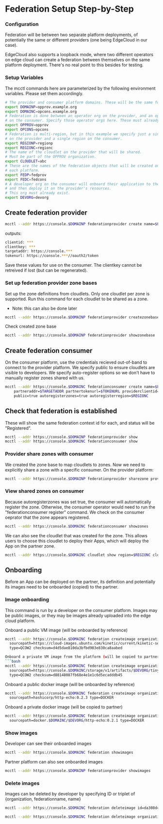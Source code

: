 # Federation Setup Step-by-Step

### Configuration

Federation will be between two separate platform deployments,
of potentially the same or different providers (one being EdgeCloud in our case).

EdgeCloud also supports a loopback mode, where two different operators on
edge cloud can create a federation between themselves on the same platform deployment.
There's no real point to this besides for testing.

### Setup Variables

The mcctl commands here are parameterized by the following environment variables.
Please set them accordingly.

```bash
# The provider and consumer platform domains. These will be the same for loopback mode.
export DOMAINP=opprov.example.org
export DOMAINC=opcons.example.org
# Federation is done between an operator org on the provider, and an operator org
# on the consumer. Specify those operator orgs here. These must already exist.
export OPPROV=opprov
export OPCONS=opcons
# Federation is multi-region, but in this example we specify just a single region
# on the provider and a single region on the consumer.
export REGIONP=regionp
export REGIONC=regionc
# The name of the cloudlet on the provider that will be shared.
# Must be part of the OPPROV organization.
export CLOUDLET=abc
# These are the names of the federation objects that will be created on
# each platform.
export FEDP=fedprov
export FEDC=fedcons
# A developer org on the consumer will onboard their application to the provider
# and then deploy it on the provider's resources.
# This org must already exist.
export DEVORG=devorg
```

## Create federation provider
```bash
mcctl --addr https://console.$DOMAINP federationprovider create name=$FEDP operatorid=$OPPROV regions=$REGIONP
```
outputs:
```bash
clientid: ***
clientkey: ***
targetaddr: https://console.***
tokenurl: https://console.***//oauth2/token
```
Save these values for use on the consumer. The clientkey cannot be retreived if lost (but can be regenerated).

### Set up federation provider zone bases

Set up the zone definitions from cloudlets. Only one cloudlet per zone is supported.
Run this command for each cloudlet to be shared as a zone.
   - Note: this can also be done later
```bash
mcctl --addr https://console.$DOMAINP federationprovider createzonebase zoneid=$CLOUDLET operatorid=$OPPROV region=$REGIONP cloudlets=$CLOUDLET
```

Check created zone base
```bash
mcctl --addr https://console.$DOMAINP federationprovider showzonebase
```

## Create federation consumer

On the consumer platform, use the credentials recieved out-of-band to connect to the provider platform.
We specify public to ensure cloudlets are visible to developers.
We specify auto-register options so we don't have to manually register zones shared with us.
```bash
mcctl --addr https://console.$DOMAINC federationconsumer create name=$FEDC operatorid=$OPCONS \
	partneraddr=$TARGETADDR partnertokenurl=$TOKENURL providerclientid=$CLIENTID providerclientkey=$CLIENTKEY \
	public=true autoregisterzones=true autoregisterregion=$REGIONC
```

## Check that federation is established

These will show the same federation context id for each, and status will be "Registered".
```bash
mcctl --addr https://console.$DOMAINP federationprovider show
mcctl --addr https://console.$DOMAINC federationconsumer show
```

### Provider share zones with consumer

We created the zone base to map cloudlets to zones.
Now we need to explicitly share a zone with a specific consumer.
On the provider platform:
```bash
mcctl --addr https://console.$DOMAINP federationprovider sharezone providername=$FEDP zones=$CLOUDLET
```

### View shared zones on consumer

Because autoregisterzones was set true, the consumer will automatically register the zone.
Otherwise, the consumer operator would need to run the "federationconsumer register" command.
We check on the consumer oeprator that the zone appears registered.
```bash
mcctl --addr https://console.$DOMAINC federationconsumer showzones
```

We can also see the cloudlet that was created for the zone. This allows users to choose
this cloudlet to deploy their Apps, which will deploy the App on the partner zone.
```bash
mcctl --addr https://console.$DOMAINC cloudlet show region=$REGIONC cloudlet=$CLOUDLET federatedorg=$OPCONS
```

## Onboarding

Before an App can be deployed on the partner, its definition and potentially its images
need to be onboarded (copied) to the partner.

### Image onboarding

This command is run by a developer on the consumer platform.
Images may be public images, or they may be images already uploaded into the
edge cloud platform.

Onboard a public VM image (will be onboarded by reference)
```bash
mcctl --addr https://console.$DOMAINC federation createimage organization=$DEVORG federationname=$FEDC \
  sourcepath=https://cloud-images.ubuntu.com/kinetic/current/kinetic-server-cloudimg-amd64.img \
  type=QCOW2 checksum=d4d5dae810da3bfbd903e830ca8aabed

Onboard a private VM image from the platform (will be copied to partner)
```bash
mcctl --addr https://console.$DOMAINC federation createimage organization=$DEVORG federationname=$FEDC \
  sourcepath=https://console.$DOMAINC/storage/v1/artifacts/$DEVORG/tinycore2.iso \
  type=QCOW2 checksum=d88148087fb68e4e1e1c6d5ecadddb45
```

Onboard a public docker image (will be onboarded by reference)
```bash
mcctl --addr https://console.$DOMAINC federation createimage organization=$DEVORG federationname=$FEDC \
  sourcepath=hashicorp/http-echo:0.2.3 type=DOCKER
```

Onboard a private docker image (will be copied to partner)
```bash
mcctl --addr https://console.$DOMAINC federation createimage organization=$DEVORG federationname=$FEDC \
  sourcepath=docker.$DOMAINC/$DEVORG/http-echo:0.2.1 type=DOCKER
```

### Show images

Developer can see their onboarded images
```bash
mcctl --addr https://console.$DOMAINC federation showimages
```

Partner platform can also see onboarded images
```bash
mcctl --addr https://console.$DOMAINP federationprovider showimages
```

### Delete images

Images can be deleted by developer by specifying ID or triplet of {organization, federationname, name}
```bash
mcctl --addr https://console.$DOMAINC federation deleteimage id=da308dcb-6251-41ad-bba8-fa66cdfda2e5
```

```bash
mcctl --addr https://console.$DOMAINC federation deleteimage organization=$DEVORG federationname=$FEDC name=tinycore2.iso
```
